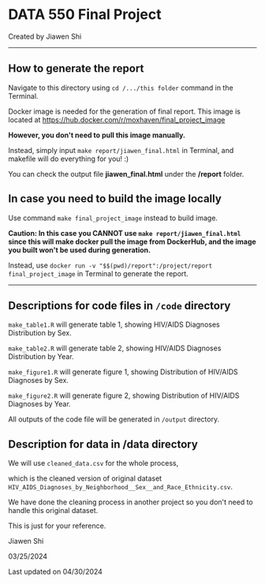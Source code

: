 # DATA 550 Final Project

Created by Jiawen Shi

------------------------------------------------------------------------

## How to generate the report

Navigate to this directory using `cd /.../this folder` command in the Terminal.

Docker image is needed for the generation of final report. This image is located at <https://hub.docker.com/r/moxhaven/final_project_image>

**However, you don't need to pull this image manually.**

Instead, simply input `make report/jiawen_final.html` in Terminal, and makefile will do everything for you! :)

You can check the output file **jiawen_final.html** under the **/report** folder.

## In case you need to build the image locally

Use command `make final_project_image` instead to build image.

**Caution: In this case you CANNOT use `make report/jiawen_final.html` since this will make docker pull the image from DockerHub, and the image you built won't be used during generation.**

Instead, use `docker run -v "$$(pwd)/report":/project/report final_project_image` in Terminal to generate the report.

------------------------------------------------------------------------

## Descriptions for code files in `/code` directory

`make_table1.R` will generate table 1, showing HIV/AIDS Diagnoses Distribution by Sex.

`make_table2.R` will generate table 2, showing HIV/AIDS Diagnoses Distribution by Year.

`make_figure1.R` will generate figure 1, showing Distribution of HIV/AIDS Diagnoses by Sex.

`make_figure2.R` will generate figure 2, showing Distribution of HIV/AIDS Diagnoses by Year.

All outputs of the code file will be generated in `/output` directory.

## Description for data in /data directory

We will use `cleaned_data.csv` for the whole process,

which is the cleaned version of original dataset `HIV_AIDS_Diagnoses_by_Neighborhood__Sex__and_Race_Ethnicity.csv`.

We have done the cleaning process in another project so you don't need to handle this original dataset.

This is just for your reference.

Jiawen Shi

03/25/2024

Last updated on 04/30/2024
